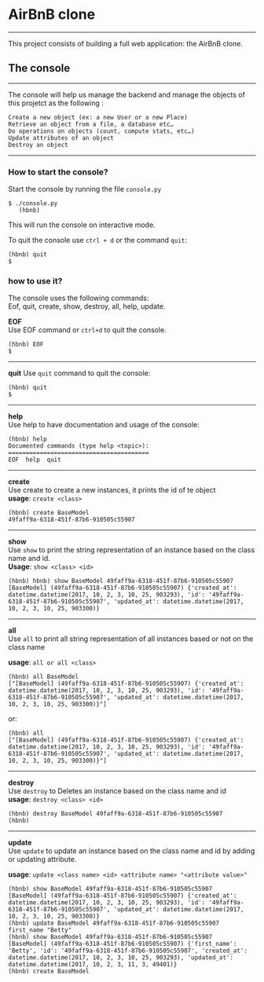 # AirBnB clone
------------------------------------------------------------
This project consists of building a full web application: the AirBnB clone.  
## The console  
----------------------------------------------------------------
The console will help us manage the backend and manage the objects of this projetct as the following :  

    Create a new object (ex: a new User or a new Place)  
    Retrieve an object from a file, a database etc…  
    Do operations on objects (count, compute stats, etc…)  
    Update attributes of an object  
    Destroy an object  

----------------------------------------------------------------
### How to start the console?  
Start the console by running the file `console.py`  
```
$ ./console.py
   (hbnb)
```
This will run the console on interactive mode.  

To quit the console use `ctrl + d` or the command `quit`:  
```
(hbnb) quit
$
```
### how to use it?

The console uses the following commands:  
Eof, quit, create, show, destroy, all, help, update.


**EOF**  
Use EOF command or `ctrl+d` to quit the console.  
```
(hbnb) EOF
$
```
---------------------------------------------------------
**quit**
Use `quit` command to quit the console:  

```
(hbnb) quit
$
```
------------------------------------------------------------
**help**  
Use help to have documentation and usage of the console:  

```
(hbnb) help
Documented commands (type help <topic>):
========================================
EOF  help  quit
```
---------------------------------------------------------------
**create**  
Use create to create a new instances, it prints the id of te object  
**usage**: `create <class>`  
```
(hbnb) create BaseModel
49faff9a-6318-451f-87b6-910505c55907
```
---------------------------------------------------------------
**show**  
Use `show` to print the string representation of an instance based on the class name and id.  
**Usage**: `show <class> <id>`  
```
(hbnb) hbnb) show BaseModel 49faff9a-6318-451f-87b6-910505c55907
[BaseModel] (49faff9a-6318-451f-87b6-910505c55907) {'created_at': datetime.datetime(2017, 10, 2, 3, 10, 25, 903293), 'id': '49faff9a-6318-451f-87b6-910505c55907', 'updated_at': datetime.datetime(2017, 10, 2, 3, 10, 25, 903300)}
```
--------------------------------------------------
**all**  
Use `all` to print all string representation of all instances based or not on the class name  

**usage**: `all or all <class>`  
```
(hbnb) all BaseModel
["[BaseModel] (49faff9a-6318-451f-87b6-910505c55907) {'created_at': datetime.datetime(2017, 10, 2, 3, 10, 25, 903293), 'id': '49faff9a-6318-451f-87b6-910505c55907', 'updated_at': datetime.datetime(2017, 10, 2, 3, 10, 25, 903300)}"]
```
or:  
```
(hbnb) all
["[BaseModel] (49faff9a-6318-451f-87b6-910505c55907) {'created_at': datetime.datetime(2017, 10, 2, 3, 10, 25, 903293), 'id': '49faff9a-6318-451f-87b6-910505c55907', 'updated_at': datetime.datetime(2017, 10, 2, 3, 10, 25, 903300)}"]
```
---------------------------------------------------
**destroy**  
Use `destroy` to Deletes an instance based on the class name and id  
**usage**: `destroy <class> <id>`  
```
(hbnb) destroy BaseModel 49faff9a-6318-451f-87b6-910505c55907
(hbnb)
```
-----------------------------------------------------
**update**  
Use `update` to update an instance based on the class name and id by adding or updating attribute.  

**usage**: `update <class name> <id> <attribute name> "<attribute value>"  `
```
(hbnb) show BaseModel 49faff9a-6318-451f-87b6-910505c55907
[BaseModel] (49faff9a-6318-451f-87b6-910505c55907) {'created_at': datetime.datetime(2017, 10, 2, 3, 10, 25, 903293), 'id': '49faff9a-6318-451f-87b6-910505c55907', 'updated_at': datetime.datetime(2017, 10, 2, 3, 10, 25, 903300)}
(hbnb) update BaseModel 49faff9a-6318-451f-87b6-910505c55907 first_name "Betty"
(hbnb) show BaseModel 49faff9a-6318-451f-87b6-910505c55907
[BaseModel] (49faff9a-6318-451f-87b6-910505c55907) {'first_name': 'Betty', 'id': '49faff9a-6318-451f-87b6-910505c55907', 'created_at': datetime.datetime(2017, 10, 2, 3, 10, 25, 903293), 'updated_at': datetime.datetime(2017, 10, 2, 3, 11, 3, 49401)}
(hbnb) create BaseModel
```
